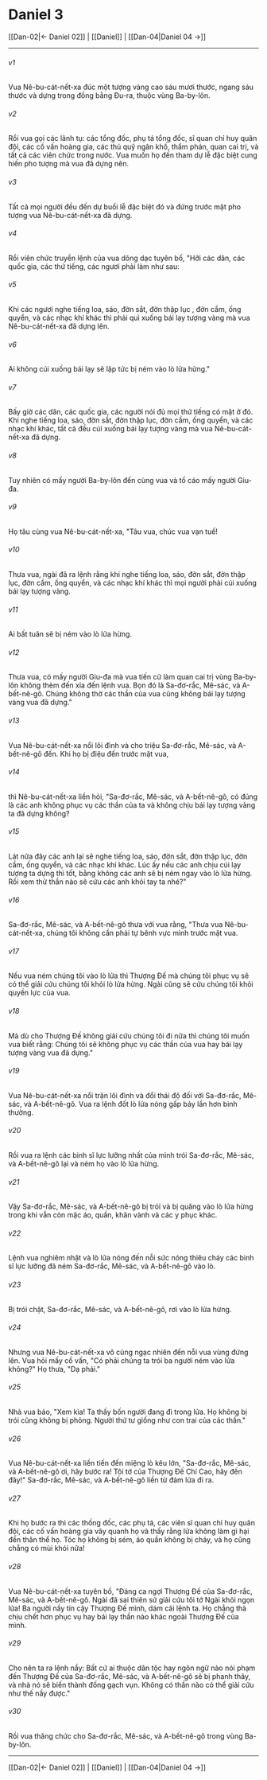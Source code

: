 # Daniel 3

[[Dan-02|← Daniel 02]] | [[Daniel]] | [[Dan-04|Daniel 04 →]]
***



###### v1 
Vua Nê-bu-cát-nết-xa đúc một tượng vàng cao sáu mươi thước, ngang sáu thước và dựng trong đồng bằng Đu-ra, thuộc vùng Ba-by-lôn. 

###### v2 
Rồi vua gọi các lãnh tụ: các tổng đốc, phụ tá tổng đốc, sĩ quan chỉ huy quân đội, các cố vấn hoàng gia, các thủ quỹ ngân khố, thẩm phán, quan cai trị, và tất cả các viên chức trong nước. Vua muốn họ đến tham dự lễ đặc biệt cung hiến pho tượng mà vua đã dựng nên. 

###### v3 
Tất cả mọi người đều đến dự buổi lễ đặc biệt đó và đứng trước mặt pho tượng vua Nê-bu-cát-nết-xa đã dựng. 

###### v4 
Rồi viên chức truyền lệnh của vua dõng dạc tuyên bố, "Hỡi các dân, các quốc gia, các thứ tiếng, các ngươi phải làm như sau: 

###### v5 
Khi các ngươi nghe tiếng loa, sáo, đờn sắt, đờn thập lục , đờn cầm, ống quyển, và các nhạc khí khác thì phải quì xuống bái lạy tượng vàng mà vua Nê-bu-cát-nết-xa đã dựng lên. 

###### v6 
Ai không cúi xuống bái lạy sẽ lập tức bị ném vào lò lửa hừng." 

###### v7 
Bấy giờ các dân, các quốc gia, các người nói đủ mọi thứ tiếng có mặt ở đó. Khi nghe tiếng loa, sáo, đờn sắt, đờn thập lục, đờn cầm, ống quyển, và các nhạc khí khác, tất cả đều cúi xuống bái lạy tượng vàng mà vua Nê-bu-cát-nết-xa đã dựng. 

###### v8 
Tuy nhiên có mấy người Ba-by-lôn đến cùng vua và tố cáo mấy người Giu-đa. 

###### v9 
Họ tâu cùng vua Nê-bu-cát-nết-xa, "Tâu vua, chúc vua vạn tuế! 

###### v10 
Thưa vua, ngài đã ra lệnh rằng khi nghe tiếng loa, sáo, đờn sắt, đờn thập lục, đờn cầm, ống quyển, và các nhạc khí khác thì mọi người phải cúi xuống bái lạy tượng vàng. 

###### v11 
Ai bất tuân sẽ bị ném vào lò lửa hừng. 

###### v12 
Thưa vua, có mấy người Giu-đa mà vua tiến cử làm quan cai trị vùng Ba-by-lôn không thèm đến xỉa đến lệnh vua. Bọn đó là Sa-đơ-rắc, Mê-sác, và A-bết-nê-gô. Chúng không thờ các thần của vua cũng không bái lạy tượng vàng vua đã dựng." 

###### v13 
Vua Nê-bu-cát-nết-xa nổi lôi đình và cho triệu Sa-đơ-rắc, Mê-sác, và A-bết-nê-gô đến. Khi họ bị điệu đến trước mặt vua, 

###### v14 
thì Nê-bu-cát-nết-xa liền hỏi, "Sa-đơ-rắc, Mê-sác, và A-bết-nê-gô, có đúng là các anh không phục vụ các thần của ta và không chịu bái lạy tượng vàng ta đã dựng không? 

###### v15 
Lát nữa đây các anh lại sẽ nghe tiếng loa, sáo, đờn sắt, đờn thập lục, đờn cầm, ống quyển, và các nhạc khí khác. Lúc ấy nếu các anh chịu cúi lạy tượng ta dựng thì tốt, bằng không các anh sẽ bị ném ngay vào lò lửa hừng. Rồi xem thử thần nào sẽ cứu các anh khỏi tay ta nhé?" 

###### v16 
Sa-đơ-rắc, Mê-sác, và A-bết-nê-gô thưa với vua rằng, "Thưa vua Nê-bu-cát-nết-xa, chúng tôi không cần phải tự bênh vực mình trước mặt vua. 

###### v17 
Nếu vua ném chúng tôi vào lò lửa thì Thượng Đế mà chúng tôi phục vụ sẽ có thể giải cứu chúng tôi khỏi lò lửa hừng. Ngài cũng sẽ cứu chúng tôi khỏi quyền lực của vua. 

###### v18 
Mà dù cho Thượng Đế không giải cứu chúng tôi đi nữa thì chúng tôi muốn vua biết rằng: Chúng tôi sẽ không phục vụ các thần của vua hay bái lạy tượng vàng vua đã dựng." 

###### v19 
Vua Nê-bu-cát-nết-xa nổi trận lôi đình và đổi thái độ đối với Sa-đơ-rắc, Mê-sác, và A-bết-nê-gô. Vua ra lệnh đốt lò lửa nóng gấp bảy lần hơn bình thường. 

###### v20 
Rồi vua ra lệnh các binh sĩ lực lưỡng nhất của mình trói Sa-đơ-rắc, Mê-sác, và A-bết-nê-gô lại và ném họ vào lò lửa hừng. 

###### v21 
Vậy Sa-đơ-rắc, Mê-sác, và A-bết-nê-gô bị trói và bị quăng vào lò lửa hừng trong khi vẫn còn mặc áo, quần, khăn vành và các y phục khác. 

###### v22 
Lệnh vua nghiêm nhặt và lò lửa nóng đến nỗi sức nóng thiêu cháy các binh sĩ lực lưỡng đã ném Sa-đơ-rắc, Mê-sác, và A-bết-nê-gô vào lò. 

###### v23 
Bị trói chặt, Sa-đơ-rắc, Mê-sác, và A-bết-nê-gô, rơi vào lò lửa hừng. 

###### v24 
Nhưng vua Nê-bu-cát-nết-xa vô cùng ngạc nhiên đến nỗi vua vùng đứng lên. Vua hỏi mấy cố vấn, "Có phải chúng ta trói ba người ném vào lửa không?" Họ thưa, "Dạ phải." 

###### v25 
Nhà vua bảo, "Xem kìa! Ta thấy bốn người đang đi trong lửa. Họ không bị trói cũng không bị phỏng. Người thứ tư giống như con trai của các thần." 

###### v26 
Vua Nê-bu-cát-nết-xa liền tiến đến miệng lò kêu lớn, "Sa-đơ-rắc, Mê-sác, và A-bết-nê-gô ơi, hãy bước ra! Tôi tớ của Thượng Đế Chí Cao, hãy đến đây!" Sa-đơ-rắc, Mê-sác, và A-bết-nê-gô liền từ đám lửa đi ra. 

###### v27 
Khi họ bước ra thì các thống đốc, các phụ tá, các viên sĩ quan chỉ huy quân đội, các cố vấn hoàng gia vây quanh họ và thấy rằng lửa không làm gì hại đến thân thể họ. Tóc họ không bị sém, áo quần không bị cháy, và họ cũng chẳng có mùi khói nữa! 

###### v28 
Vua Nê-bu-cát-nết-xa tuyên bố, "Đáng ca ngợi Thượng Đế của Sa-đơ-rắc, Mê-sác, và A-bết-nê-gô. Ngài đã sai thiên sứ giải cứu tôi tớ Ngài khỏi ngọn lửa! Ba người nầy tin cậy Thượng Đế mình, dám cãi lệnh ta. Họ chẳng thà chịu chết hơn phục vụ hay bái lạy thần nào khác ngoài Thượng Đế của mình. 

###### v29 
Cho nên ta ra lệnh nầy: Bất cứ ai thuộc dân tộc hay ngôn ngữ nào nói phạm đến Thượng Đế của Sa-đơ-rắc, Mê-sác, và A-bết-nê-gô sẽ bị phanh thây, và nhà nó sẽ biến thành đống gạch vụn. Không có thần nào có thể giải cứu như thế nầy được." 

###### v30 
Rồi vua thăng chức cho Sa-đơ-rắc, Mê-sác, và A-bết-nê-gô trong vùng Ba-by-lôn.

***
[[Dan-02|← Daniel 02]] | [[Daniel]] | [[Dan-04|Daniel 04 →]]
